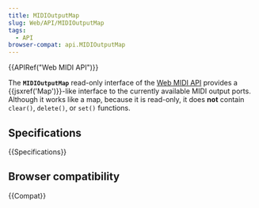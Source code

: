 ```yaml
---
title: MIDIOutputMap
slug: Web/API/MIDIOutputMap
tags:
  - API
browser-compat: api.MIDIOutputMap
---
```

{{APIRef("Web MIDI API")}}

The **`MIDIOutputMap`** read-only interface of the [Web MIDI API](/en-US/docs/Web/API/Web_MIDI_API) provides a {{jsxref('Map')}}-like interface to the currently available MIDI output ports. Although it works like a map, because it is read-only, it does **not** contain `clear()`, `delete()`, or `set()` functions.

## Specifications

{{Specifications}}

## Browser compatibility

{{Compat}}
